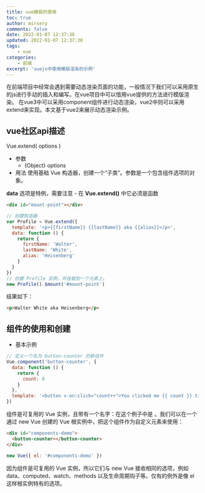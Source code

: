 ```yaml
---
title: vue模板的使用
toc: true
author: mirsery
comments: false
date: 2022-01-07 12:37:38
updated: 2022-01-07 12:37:38
tags:
    - vue
categories:
    - 前端
excerpt: 'vuejs中使用模版渲染的示例'
---
```



<!-- toc -->

在前端项目中经常会遇到需要动态渲染页面的功能，一般情况下我们可以采用原生的js进行手动的插入和编写。在vue项目中可以借用vue提供的方法进行模版渲染。
在vue3中可以采用component组件进行动态渲染，vue2中则可以采用extend来实现。本文基于vue2来展示动态渲染示例。

## vue社区api描述

Vue.extend( options )
- 参数
    - {Object} options
- 用法
   使用基础 Vue 构造器，创建一个“子类”。参数是一个包含组件选项的对象。

**data** 选项是特例，需要注意 - 在 **Vue.extend()** 中它必须是函数
```html
<div id="mount-point"></div>
```

```js
// 创建构造器
var Profile = Vue.extend({
  template: '<p>{{firstName}} {{lastName}} aka {{alias}}</p>',
  data: function () {
    return {
      firstName: 'Walter',
      lastName: 'White',
      alias: 'Heisenberg'
    }
  }
})
// 创建 Profile 实例，并挂载到一个元素上。
new Profile().$mount('#mount-point')
```
结果如下：
```html
<p>Walter White aka Heisenberg</p>
```

## 组件的使用和创建

- 基本示例


```js
// 定义一个名为 button-counter 的新组件
Vue.component('button-counter', {
  data: function () {
    return {
      count: 0
    }
  },
  template: '<button v-on:click="count++">You clicked me {{ count }} times.</button>'
})
```

组件是可复用的 Vue 实例，且带有一个名字：在这个例子中是 **<button-counter>**。我们可以在一个通过 new Vue 创建的 Vue 根实例中，把这个组件作为自定义元素来使用：

```html
<div id="components-demo">
  <button-counter></button-counter>
</div>
```

```js
new Vue({ el: '#components-demo' })
```

因为组件是可复用的 Vue 实例，所以它们与 new Vue 接收相同的选项，例如 data、computed、watch、methods 以及生命周期钩子等。仅有的例外是像 el 这样根实例特有的选项。